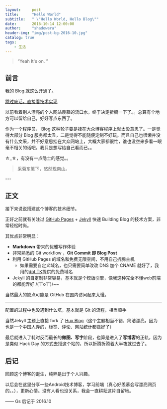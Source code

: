 ```yaml
---
layout:     post
title:      "Hello World"
subtitle:   " \"Hello World, Hello Blog\""
date:       2016-10-14 12:00:00
author:     "shadowera"
header-img: "img/post-bg-2016-10.jpg"
catalog: true
tags:
    - 生活
---
```


> “Yeah It's on. ”


## 前言

我的 Blog 就这么开通了。

[跳过废话，直接看技术实现 ](#build) 



以前看着别人漂亮的个人网站羡慕的流口水，终于决定折腾一下了。。总算有个地方可以留给自己，好好写点东西了。


作为一个程序员， Blog 这种轮子要是挂在大众博客程序上就太没意思了。一是觉得大部分 Blog 服务都太丑，二是觉得不能随便定制不好玩。而且自己也很懒并没有什么文采，并不好意思挂在大众网站上，大概大家都很忙，谁也没空来多看一眼毫不相关的话吧。我只是想写给自己看而已。。

☆_☆，有没有一点隐士的感觉。。

>采菊东篱下，悠然现南山。


<p id = "build"></p>
---

## 正文

接下来说说搭建这个博客的技术细节。  

正好之前就有关注过 [GitHub Pages](https://pages.github.com/) + [Jekyll](http://jekyllrb.com/) 快速 Building Blog 的技术方案，非常轻松时尚。

其优点非常明显：

* **Markdown** 带来的优雅写作体验
* 非常熟悉的 Git workflow ，**Git Commit 即 Blog Post**
* 利用 GitHub Pages 的域名和免费无限空间，不用自己折腾主机
	* 如果需要自定义域名，也只需要简单改改 DNS 加个 CNAME 就好了，我用的[dot TK](http://www.dot.tk/)提供的免费域名
* Jekyll 的自定制非常容易，基本就是个模版引擎，像我这种完全不懂web前端的都能弄好  /(ㄒoㄒ)/~~


当然最大的缺点可能是 GitHub 在国内访问起来太慢。

---

配置的过程中也没遇到什么坑，基本就是 Git 的流程，相当顺手

当然Jekyll 主题上直接 fork 了  [Hux Blog](https://github.com/Huxpro/huxpro.github.io)（这个主题相当不错，简洁漂亮，因为也是一个中国人弄的，标签、评论、网站统计都做好了）

最后就进入了耗时反而最长的**做图、写字**阶段，也算是进入了**写博客**的正轨，因为是类似 Hack Day 的方式去搭这个站的，所以折腾折腾着大半夜就过去了。


## 后记

回顾这个博客的诞生，纯粹是出于个人兴趣。

以后会在这里分享一些Android技术博客，学习前端（真心好羡慕会写漂亮网页的。。），更新心情。没有人看也没关系，我会一直耕耘这片自留地。

—— Gs 后记于 2016.10


